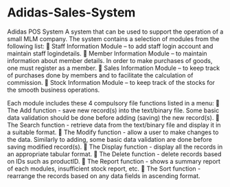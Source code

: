 # Adidas-Sales-System
Adidas POS System
A system that can be used to support the operation of a small MLM company. The system contains a selection of modules from the following list:
 Staff Information Module – to add staff login account and maintain staff logindetails.
 Member Information Module – to maintain information about member details. In order to make purchases of goods, one must register as a member.
 Sales Information Module – to keep track of purchases done by members and to facilitate the calculation of commission.
 Stock Information Module – to keep track of the stocks for the smooth business operations.

Each module includes these 4 compulsory file functions listed in a menu:
 The Add function - save new record(s) into the text/binary file. Some basic data validation should be done before adding (saving) the new record(s).
 The Search function - retrieve data from the text/binary file and display it in a suitable format.
 The Modify function - allow a user to make changes to the data. Similarly to adding, some basic data validation are done before saving modified record(s).
 The Display function - display all the records in an appropriate tabular format.
 The Delete function - delete records based on IDs such as productID.
 The Report function - shows a summary report of each modules, insufficient stock report, etc.
 The Sort function - rearrange the records based on any data fields in ascending format.
